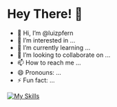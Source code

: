
<h1>Hey There! 👋</h1>

- 👋 Hi, I’m @luizpfern
- 👀 I’m interested in ...
- 🌱 I’m currently learning ...
- 💞️ I’m looking to collaborate on ...
- 📫 How to reach me ...
- 😄 Pronouns: ...
- ⚡ Fun fact: ...

[![My Skills](https://skillicons.dev/icons?i=js,ts,nodejs,html,css,angular,java,py,cs,mysql,mongodb)](https://skillicons.dev)

<!---
luizpfern/luizpfern is a ✨ special ✨ repository because its `README.md` (this file) appears on your GitHub profile.
You can click the Preview link to take a look at your changes.
--->

